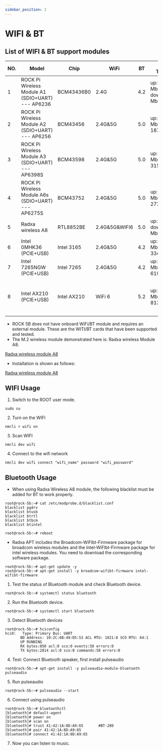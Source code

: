 ```yaml
---
sidebar_position: 2
---
```


# WIFI & BT

## List of WIFI & BT support modules

| NO. | Model                                               | Chip        | WiFi          | BT  | WIFI Throughput                       | Remark                                              |
| --- | --------------------------------------------------- | ----------- | ------------- | --- | ------------------------------------- | --------------------------------------------------- |
| 1   | ROCK Pi Wireless Module A1 (SDIO+UART) --- AP6236   | BCM43436B0  | 2.4G          | 4.2 | up:23.5 Mbits/sec down:40.4 Mbits/sec |                                                     |
| 2   | ROCK Pi Wireless Module A2 (SDIO+UART) --- AP6256   | BCM43456    | 2.4G&5G       | 5.0 | up:196 Mbits/sec down: 187 Mbits/sec  |                                                     |
| 3   | ROCK Pi Wireless Module A3 (SDIO+UART) --- AP6398S  | BCM43598    | 2.4G&5G       | 5.0 | up:336 Mbits/sec down: 315 Mbits/sec  |                                                     |
| 4   | ROCK Pi Wireless Module A6s (SDIO+UART) --- AP6275S | BCM43752    | 2.4G&5G       | 5.0 | up:234 Mbits/sec down: 273 Mbits/sec  |                                                     |
| 5   | Radxa wireless A8                                   | RTL8852BE   | 2.4G&5G&WIFI6 | 5.0 | up:600Mbits/sec down:900 Mbits/sec    |                                                     |
| 6   | Intel 0MHK36 (PCIE+USB)                             | Intel 3165  | 2.4G&5G       | 4.2 | up:283 Mbits/sec down: 334 Mbits/sec  |                                                     |
| 7   | Intel 7265NGW (PCIE+USB)                            | Intel 7265  | 2.4G&5G       | 4.2 | up:363 Mbits/sec down: 619 Mbits/sec  |                                                     |
| 8   | Intel AX210 (PCIE+USB)                              | Intel AX210 | WiFi 6        | 5.2 | up: 859 Mbits/sec down: 813 Mbits/sec | Only WIFI is supported currently, BT is not working |

- ROCK 5B does not have onboard WiFi/BT module and requires an external module. These are the WITI/BT cards that have been supported and tested.
- The M.2 wireless module demonstrated here is: Radxa wireless Module A8.

[Radxa wireless module A8](/zh/img/accessories/a8-module-01.webp)

- Installation is shown as follows:

[Radxa wireless module A8](/zh/img/accessories/a8-module-02.webp)

## WIFI Usage

1. Switch to the ROOT user mode.

```
sudo su
```

2. Turn on the WIFI

```
nmcli r wifi on
```

3. Scan WIFI

```
nmcli dev wifi
```

4. Connect to the wifi network

```
nmcli dev wifi connect "wifi_name" password "wifi_password"
```

## Bluetooth Usage

- When using Radxa Wireless A8 module, the following blacklist must be added for BT to work properly.

```
root@rock-5b:~# cat /etc/modprobe.d/blacklist.conf
blacklist pgdrv
blacklist btusb
blacklist btrtl
blacklist btbcm
blacklist btintel

root@rock-5b:~# reboot
```

- Radxa APT includes the Broadcom-WiFIbt-Firmware package for broadcom wireless modules and the Intel-WiFIbt-Firmware package for intel wireless modules. You need to download the corresponding software package.

```
root@rock-5b:~# apt-get update -y
root@rock-5b:~# apt-get install -y broadcom-wifibt-firmware intel-wifibt-firmware
```

1. Test the status of Bluetooth module and check Bluetooth device.

```
root@rock-5b:~# systemctl status bluetooth
```

2. Run the Bluetooth device.

```
root@rock-5b:~# systemctl start bluetooth
```

3. Detect Bluetooth devices

```
root@rock-5b:~# hciconfig
hci0:   Type: Primary Bus: UART
       BD Address: 10:2C:6B:49:D5:53 ACL MTU: 1021:8 SCO MTU: 64:1
       UP RUNNING
       RX bytes:850 acl:0 sco:0 events:58 errors:0
       TX bytes:2814 acl:0 sco:0 commands:58 errors:0
```

4. Test: Connect Bluetooth speaker, first install pulseaudio

```
root@rock-5b:~# apt-get install -y pulseaudio-module-bluetooth pulseaudio
```

5. Run pulseaudio

```
root@rock-5b:~# pulseaudio --start
```

6. Connect using pulseaudio

```
root@rock-5b:~# bluetoothctl
[bluetooth]# default-agent
[bluetooth]# power on
[bluetooth]# scan on
[bluetooth]# trust 41:42:1A:8D:A9:65       #BT-280
[bluetooth]# pair 41:42:1A:8D:A9:65
[bluetooth]# connect 41:42:1A:8D:A9:65
```

7. Now you can listen to music.
